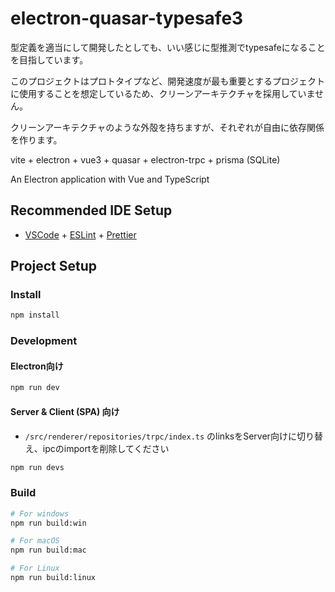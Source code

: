 # electron-quasar-typesafe3

型定義を適当にして開発したとしても、いい感じに型推測でtypesafeになることを目指しています。

このプロジェクトはプロトタイプなど、開発速度が最も重要とするプロジェクトに使用することを想定しているため、クリーンアーキテクチャを採用していません。

クリーンアーキテクチャのような外殻を持ちますが、それぞれが自由に依存関係を作ります。

vite + electron + vue3 + quasar + electron-trpc + prisma (SQLite)

An Electron application with Vue and TypeScript

## Recommended IDE Setup

- [VSCode](https://code.visualstudio.com/) + [ESLint](https://marketplace.visualstudio.com/items?itemName=dbaeumer.vscode-eslint) + [Prettier](https://marketplace.visualstudio.com/items?itemName=esbenp.prettier-vscode)

## Project Setup

### Install

```bash
npm install
```

### Development

#### Electron向け

```bash
npm run dev
```

#### Server & Client (SPA) 向け

- `/src/renderer/repositories/trpc/index.ts` のlinksをServer向けに切り替え、ipcのimportを削除してください

```bash
npm run devs
```

### Build

```bash
# For windows
npm run build:win

# For macOS
npm run build:mac

# For Linux
npm run build:linux
```

